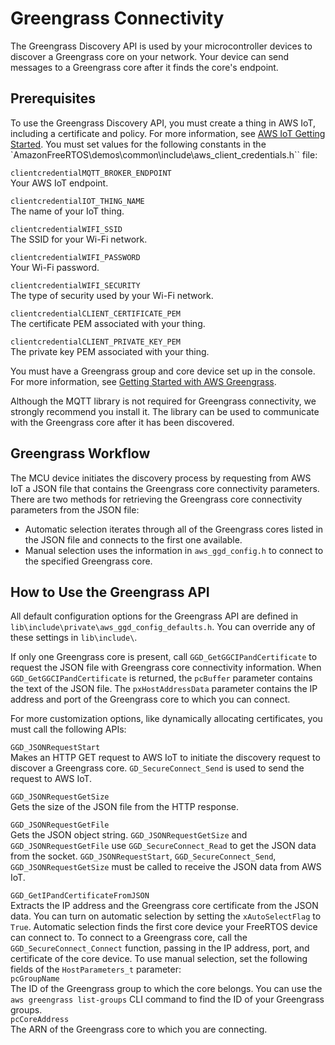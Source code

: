 # Greengrass Connectivity<a name="freertos-lib-gg-connectivity"></a>

The Greengrass Discovery API is used by your microcontroller devices to discover a Greengrass core on your network\. Your device can send messages to a Greengrass core after it finds the core's endpoint\.

## Prerequisites<a name="freertos-lib-gg-prereq"></a>

To use the Greengrass Discovery API, you must create a thing in AWS IoT, including a certificate and policy\. For more information, see [AWS IoT Getting Started](http://docs.aws.amazon.com/iot/latest/developerguide/iot-gs.html)\. You must set values for the following constants in the `AmazonFreeRTOS\demos\common\include\aws_client_credentials.h`` file:

`clientcredentialMQTT_BROKER_ENDPOINT`  
Your AWS IoT endpoint\.

`clientcredentialIOT_THING_NAME`  
The name of your IoT thing\.

`clientcredentialWIFI_SSID`  
The SSID for your Wi\-Fi network\.

`clientcredentialWIFI_PASSWORD`  
Your Wi\-Fi password\.

`clientcredentialWIFI_SECURITY`  
The type of security used by your Wi\-Fi network\.

`clientcredentialCLIENT_CERTIFICATE_PEM`  
The certificate PEM associated with your thing\.

`clientcredentialCLIENT_PRIVATE_KEY_PEM`  
The private key PEM associated with your thing\.

You must have a Greengrass group and core device set up in the console\. For more information, see [Getting Started with AWS Greengrass](http://docs.aws.amazon.com/greengrass/latest/developerguide/)\.

Although the MQTT library is not required for Greengrass connectivity, we strongly recommend you install it\. The library can be used to communicate with the Greengrass core after it has been discovered\.

## Greengrass Workflow<a name="freertos-lib-gg-workflow"></a>

The MCU device initiates the discovery process by requesting from AWS IoT a JSON file that contains the Greengrass core connectivity parameters\. There are two methods for retrieving the Greengrass core connectivity parameters from the JSON file:
+  Automatic selection iterates through all of the Greengrass cores listed in the JSON file and connects to the first one available\. 
+ Manual selection uses the information in `aws_ggd_config.h` to connect to the specified Greengrass core\.

## How to Use the Greengrass API<a name="freertos-lib-gg-api"></a>

All default configuration options for the Greengrass API are defined in `lib\include\private\aws_ggd_config_defaults.h`\. You can override any of these settings in `lib\include\`\.

If only one Greengrass core is present, call `GGD_GetGGCIPandCertificate` to request the JSON file with Greengrass core connectivity information\. When `GGD_GetGGCIPandCertificate` is returned, the `pcBuffer` parameter contains the text of the JSON file\. The `pxHostAddressData` parameter contains the IP address and port of the Greengrass core to which you can connect\.

For more customization options, like dynamically allocating certificates, you must call the following APIs:

`GGD_JSONRequestStart`  
Makes an HTTP GET request to AWS IoT to initiate the discovery request to discover a Greengrass core\. `GD_SecureConnect_Send` is used to send the request to AWS IoT\.

`GGD_JSONRequestGetSize`  
Gets the size of the JSON file from the HTTP response\.

`GGD_JSONRequestGetFile`  
Gets the JSON object string\. `GGD_JSONRequestGetSize` and `GGD_JSONRequestGetFile` use `GGD_SecureConnect_Read` to get the JSON data from the socket\. `GGD_JSONRequestStart`, `GGD_SecureConnect_Send`, `GGD_JSONRequestGetSize` must be called to receive the JSON data from AWS IoT\.

`GGD_GetIPandCertificateFromJSON`  
Extracts the IP address and the Greengrass core certificate from the JSON data\. You can turn on automatic selection by setting the `xAutoSelectFlag` to `True`\. Automatic selection finds the first core device your FreeRTOS device can connect to\. To connect to a Greengrass core, call the `GGD_SecureConnect_Connect` function, passing in the IP address, port, and certificate of the core device\. To use manual selection, set the following fields of the `HostParameters_t` parameter:    
`pcGroupName`  
The ID of the Greengrass group to which the core belongs\. You can use the `aws greengrass list-groups` CLI command to find the ID of your Greengrass groups\.  
`pcCoreAddress`  
The ARN of the Greengrass core to which you are connecting\.